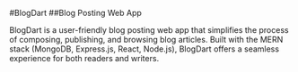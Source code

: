 #BlogDart
##Blog Posting Web App

BlogDart is a user-friendly blog posting web app that simplifies the process of composing, publishing, and browsing blog articles. Built with the MERN stack (MongoDB, Express.js, React, Node.js), BlogDart offers a seamless experience for both readers and writers.
